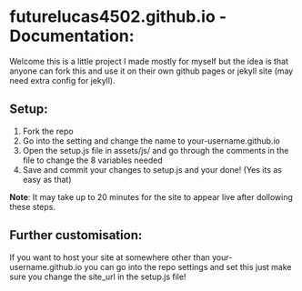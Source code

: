 # futurelucas4502.github.io - Documentation:

Welcome this is a little project I made mostly for myself but the idea is that anyone can fork this and use it on their own github pages or jekyll site (may need extra config for jekyll).

## Setup:

1. Fork the repo
2. Go into the setting and change the name to your-username.github.io
3. Open the setup.js file in assets/js/ and go through the comments in the file to change the 8 variables needed
4. Save and commit your changes to setup.js and your done! (Yes its as easy as that)

**Note**: It may take up to 20 minutes for the site to appear live after dollowing these steps.

## Further customisation:

If you want to host your site at somewhere other than your-username.github.io you can go into the repo settings and set this just make sure you change the site_url in the setup.js file!